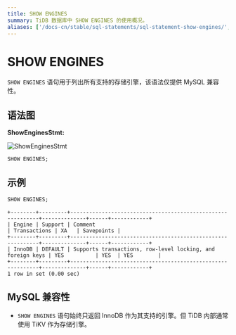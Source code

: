 ```yaml
---
title: SHOW ENGINES
summary: TiDB 数据库中 SHOW ENGINES 的使用概况。
aliases: ['/docs-cn/stable/sql-statements/sql-statement-show-engines/','/docs-cn/v4.0/sql-statements/sql-statement-show-engines/','/docs-cn/stable/reference/sql/statements/show-engines/']
---
```


# SHOW ENGINES

`SHOW ENGINES` 语句用于列出所有支持的存储引擎，该语法仅提供 MySQL 兼容性。

## 语法图

**ShowEnginesStmt:**

![ShowEnginesStmt](https://docs-download.pingcap.com/media/images/docs-cn/sqlgram/ShowEnginesStmt.png)

```sql
SHOW ENGINES;
```

## 示例


```sql
SHOW ENGINES;
```

```
+--------+---------+------------------------------------------------------------+--------------+------+------------+
| Engine | Support | Comment                                                    | Transactions | XA   | Savepoints |
+--------+---------+------------------------------------------------------------+--------------+------+------------+
| InnoDB | DEFAULT | Supports transactions, row-level locking, and foreign keys | YES          | YES  | YES        |
+--------+---------+------------------------------------------------------------+--------------+------+------------+
1 row in set (0.00 sec)
```

## MySQL 兼容性

* `SHOW ENGINES` 语句始终只返回 InnoDB 作为其支持的引擎。但 TiDB 内部通常使用 TiKV 作为存储引擎。
